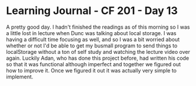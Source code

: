 # Learning Journal - CF 201 - Day 13

A pretty good day. I hadn't finished the readings as of this morning so I was a little lost in lecture when Dunc was talking about local storage. I was having a difficult time focusing as well, and so I was a bit worried about whether or not I'd be able to get my busmall program to send things to localStorage without a ton of self study and watching the lecture video over again. Luckily Adan, who has done this project before, had written his code so that it was functional although imperfect and together we figured out how to improve it. Once we figured it out it was actually very simple to implement. 
